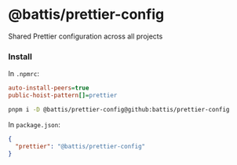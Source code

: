 # @battis/prettier-config

Shared Prettier configuration across all projects

### Install

In `.npmrc`:

```ini
auto-install-peers=true
public-hoist-pattern[]=prettier
```

```bash
pnpm i -D @battis/prettier-config@github:battis/prettier-config
```

In `package.json`:

```json
{
  "prettier": "@battis/prettier-config"
}
```
